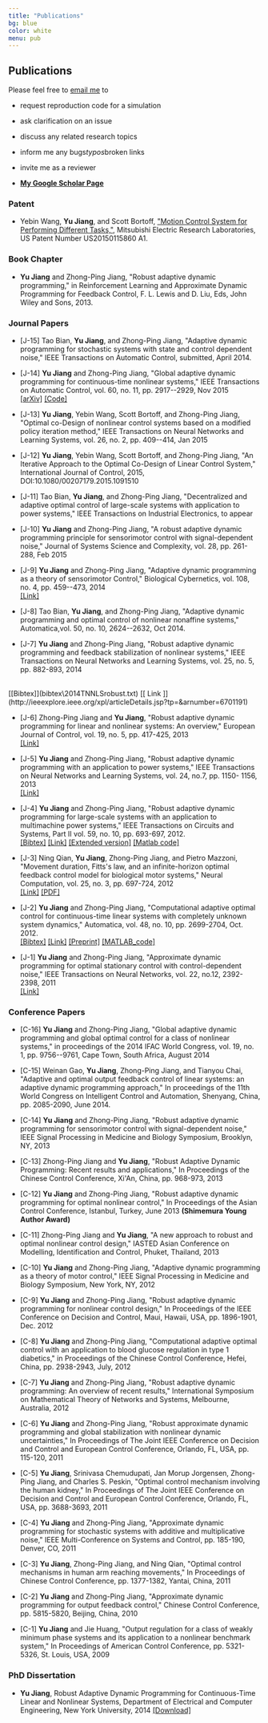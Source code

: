 ```yaml
---
title: "Publications"
bg: blue
color: white
menu: pub
---
```

## Publications
<div class="infoblock">
<div class="blockcontent">
<p>Please feel free to <a href="mailto:yu.jiang@nyu.edu">email me</a> to </p>
<ul>
<li><p>request reproduction code for a simulation</p>
</li>
<li><p>ask clarification on an issue</p>
</li>
<li><p>discuss any related research topics</p>
</li>
<li><p>inform me any bugs<i>typos</i>broken links</p>
</li>
<li><p>invite me as a reviewer</p>
</li>
</ul>
</div></div>

- [**My Google Scholar Page**](http://scholar.google.com/citations?user=QYanTRsAAAAJ )

### Patent
- Yebin Wang, **Yu Jiang**, and Scott Bortoff, ["Motion Control System for Performing Different Tasks,"](https://www.google.com/patents/US20150115860), Mitsubishi Electric Research Laboratories, US Patent Number US20150115860 A1.

### Book Chapter

- **Yu Jiang** and Zhong-Ping Jiang, "Robust adaptive dynamic programming," in Reinforcement Learning and Approximate Dynamic Programming for Feedback Control, F. L. Lewis and D. Liu, Eds, John Wiley and Sons, 2013.

### Journal Papers

- [J-15] Tao Bian, **Yu Jiang**, and Zhong-Ping Jiang, "Adaptive dynamic programming for stochastic systems with state and control dependent noise," IEEE Transactions on Automatic Control, submitted, April 2014.

- [J-14] **Yu Jiang** and Zhong-Ping Jiang, "Global adaptive dynamic programming for continuous-time nonlinear systems," IEEE Transactions on Automatic Control, vol. 60, no. 11, pp. 2917--2929, Nov 2015<br/>
[[arXiv]](http://arxiv.org/abs/1401.0020)
[[Code]](https://github.com/yu-jiang/Paper_TAC2015_GADP)


- [J-13]  **Yu Jiang**, Yebin Wang, Scott Bortoff, and Zhong-Ping Jiang, "Optimal co-Design of nonlinear control systems based on a modified policy iteration method," IEEE Transactions on Neural Networks and Learning Systems, vol. 26, no. 2, pp. 409--414, Jan 2015

-  [J-12]  **Yu Jiang**, Yebin Wang, Scott Bortoff, and Zhong-Ping Jiang, "An Iterative Approach to the Optimal Co-Design of Linear Control System," International Journal of Control, 2015,  DOI:10.1080/00207179.2015.1091510

-  [J-11]  Tao Bian, **Yu Jiang**, and Zhong-Ping Jiang, "Decentralized and adaptive optimal control of large-scale systems with application to power systems," IEEE Transactions on Industrial Electronics, to appear


-  [J-10]  **Yu Jiang** and Zhong-Ping Jiang, "A robust adaptive dynamic programming principle for sensorimotor control with signal-dependent noise," Journal of Systems Science and Complexity, vol. 28, pp. 261-288, Feb 2015

-  [J-9]  **Yu Jiang** and Zhong-Ping Jiang, "Adaptive dynamic programming as a theory of sensorimotor Control," Biological Cybernetics, vol. 108, no. 4, pp. 459--473, 2014 <br/>
[[Link]](http://link.springer.com/article/10.1007%2Fs00422-014-0613-7)

-  [J-8]  Tao Bian, **Yu Jiang**, and Zhong-Ping Jiang, "Adaptive dynamic programming and optimal control of nonlinear nonaffine systems,"
 Automatica,vol. 50, no. 10, 2624--2632, Oct 2014.

-  [J-7]  **Yu Jiang** and Zhong-Ping Jiang, "Robust adaptive dynamic programming and feedback stabilization of nonlinear systems," IEEE Transactions on Neural Networks and Learning Systems, vol. 25, no. 5, pp. 882-893, 2014
<br/>
 [[Bibtex]](bibtex\2014TNNLSrobust.txt)
 [[ Link ]](http://ieeexplore.ieee.org/xpl/articleDetails.jsp?tp=&arnumber=6701191)

-  [J-6]  Zhong-Ping Jiang and **Yu Jiang**, "Robust adaptive dynamic programming for linear and nonlinear systems: An overview," European Journal of Control, vol. 19, no. 5, pp. 417-425, 2013 <br/>
 [[Link]](http://www.sciencedirect.com/science/article/pii/S0947358013000861)

-  [J-5]  **Yu Jiang** and Zhong-Ping Jiang, "Robust adaptive dynamic programming with an application to power systems," IEEE Transactions on Neural Networks and Learning Systems, vol. 24, no.7, pp. 1150- 1156, 2013 <br/>
[[Link]](http://ieeexplore.ieee.org/xpl/articleDetails.jsp?arnumber=6484168)

-  [J-4]  **Yu Jiang** and Zhong-Ping Jiang, "Robust adaptive dynamic programming for large-scale systems with an application to multimachine power systems," IEEE Transactions on Circuits and Systems, Part II  vol. 59, no. 10, pp. 693-697, 2012.  <br/>
[[Bibtex]](bibtex\2012TCASIIrobust.txt)
[[Link]](http://ieeexplore.ieee.org/xpl/articleDetails.jsp?tp=&arnumber=6297448)
[[Extended version]](papers/2012/tcas12tr.pdf)
[[Matlab code]](https://github.com/yu-jiang/Paper_TCASII2012_MMPOWER)

-  [J-3]   Ning Qian, **Yu Jiang**, Zhong-Ping Jiang, and Pietro Mazzoni, "Movement duration, Fitts's law, and an infinite-horizon optimal feedback control model for biological motor systems," Neural Computation, vol. 25, no. 3, pp. 697-724, 2012 <br/>
[[Link]](http://www.ncbi.nlm.nih.gov/pubmed/23272916)
[[PDF]](http://brahms.cpmc.columbia.edu/publications/inf-horizon-motor-control.pdf)


-  [J-2]  **Yu Jiang** and Zhong-Ping Jiang, "Computational adaptive optimal control for continuous-time linear systems with completely unknown system dynamics," Automatica, vol. 48, no. 10, pp. 2699-2704, Oct. 2012.   <br/>
[[Bibtex]](bibtex\2012AutomaticaComputational.txt)
[[Link]](http://www.sciencedirect.com/science/article/pii/S0005109812003664)
[[Preprint]](./papers/2012/automatica/Jiang_automatica12.pdf)
[[MATLAB_code]](https://github.com/yu-jiang/Paper_Automatica2012_CTLTI)



-  [J-1]  **Yu Jiang** and Zhong-Ping Jiang, "Approximate dynamic programming for optimal stationary control with control-dependent noise,"
IEEE Transactions on Neural Networks, vol. 22, no.12, 2392-2398, 2011 <br/>
[[Link]](http://ieeexplore.ieee.org/xpls/abs_all.jsp?arnumber=6026952)


### Conference Papers

-  [C-16]  **Yu Jiang** and Zhong-Ping Jiang, "Global adaptive dynamic programming and global optimal control for a class of nonlinear systems," in proceedings of the 2014 IFAC World Congress, vol. 19, no. 1, pp. 9756--9761, Cape Town, South Africa, August 2014

-  [C-15]  Weinan Gao, **Yu Jiang**, Zhong-Ping Jiang, and Tianyou Chai, "Adaptive and optimal output feedback
control of linear systems: an adaptive dynamic programming approach," In proceedings of the 11th World Congress on Intelligent Control and Automation, Shenyang, China, pp. 2085-2090, June 2014.

-  [C-14]  **Yu Jiang** and Zhong-Ping Jiang, "Robust adaptive dynamic programming for sensorimotor control with signal-dependent noise," IEEE Signal Processing in Medicine and Biology Symposium, Brooklyn, NY, 2013

-  [C-13]   Zhong-Ping Jiang and **Yu Jiang**, "Robust Adaptive Dynamic Programming: Recent results and applications," In Proceedings of the Chinese Control Conference, Xi'An, China, pp. 968-973, 2013

-  [C-12]   **Yu Jiang** and Zhong-Ping Jiang, "Robust adaptive dynamic programming for optimal nonlinear control," In Proceedings of the Asian Control Conference, Istanbul, Turkey, June 2013 **(Shimemura Young Author Award)**

-  [C-11]  Zhong-Ping Jiang and **Yu Jiang**, "A new approach to robust and optimal nonlinear control design,"
IASTED Asian Conference on Modelling, Identification and Control, Phuket, Thailand, 2013

-  [C-10]  **Yu Jiang** and Zhong-Ping Jiang, "Adaptive dynamic programming as a theory of motor control," IEEE Signal Processing in Medicine and Biology Symposium, New York, NY, 2012

-  [C-9]  **Yu Jiang** and Zhong-Ping Jiang, "Robust adaptive dynamic programming for nonlinear control design," In Proceedings of the IEEE Conference on Decision and Control, Maui, Hawaii, USA, pp. 1896-1901, Dec. 2012

-  [C-8]  **Yu Jiang** and Zhong-Ping Jiang, "Computational adaptive optimal control with an application to blood glucose regulation in type 1 diabetics," in Proceedings of the Chinese Control Conference, Hefei, China, pp. 2938-2943, July, 2012  


-  [C-7]  **Yu Jiang** and Zhong-Ping Jiang, "Robust adaptive dynamic programming: An overview of recent results," International Symposium on Mathematical Theory of Networks and Systems, Melbourne, Australia, 2012

-  [C-6]  **Yu Jiang** and Zhong-Ping Jiang, "Robust approximate dynamic programming and global stabilization with nonlinear dynamic uncertainties," In Proceedings of The Joint IEEE Conference on Decision and Control and European Control Conference, Orlando, FL, USA, pp. 115-120, 2011

-  [C-5]   **Yu Jiang**, Srinivasa Chemudupati, Jan Morup Jorgensen, Zhong-Ping Jiang, and Charles S. Peskin, "Optimal control mechanism involving the human kidney," In Proceedings of The Joint IEEE Conference on Decision and Control and European Control Conference, Orlando, FL, USA, pp. 3688-3693, 2011

-  [C-4]  **Yu Jiang** and Zhong-Ping Jiang, "Approximate dynamic programming for stochastic systems with additive and multiplicative noise,"
 IEEE Multi-Conference on Systems and Control, pp. 185-190, Denver, CO, 2011

-  [C-3]  **Yu Jiang**, Zhong-Ping Jiang, and Ning Qian, "Optimal control mechanisms in human arm reaching movements," In Proceedings of Chinese Control Conference, pp. 1377-1382, Yantai, China, 2011

-  [C-2]  **Yu Jiang** and Zhong-Ping Jiang, "Approximate dynamic programming for output feedback control,"
Chinese Control Conference, pp. 5815-5820, Beijing, China, 2010

-  [C-1]  **Yu Jiang** and Jie Huang, "Output regulation for a class of weakly minimum phase systems and its application to a nonlinear benchmark system," In Proceedings of American Control Conference, pp. 5321-5326, St. Louis, USA, 2009


### PhD Dissertation
- **Yu Jiang**, Robust Adaptive Dynamic Programming for Continuous-Time Linear and Nonlinear Systems, Department of Electrical and Computer Engineering, New York University, 2014
[[Download]](./papers/2014/2014YuPhdThesis.pdf)
